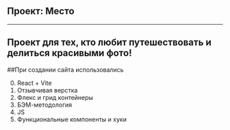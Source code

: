 ## Проект: Место

---

## Проект для тех, кто любит путешествовать и делиться красивыми фото!

##При создании сайта использовались

0. React + Vite
1. Отзывчивая верстка
2. Флекс и грид контейнеры
3. БЭМ-методология
4. JS
5. Функциональные компоненты и хуки
